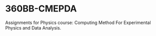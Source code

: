 # 360BB-CMEPDA
Assignments for Physics course: Computing Method For Experimental Physics and Data Analysis. 
